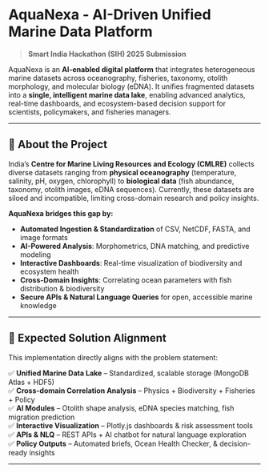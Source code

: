 # AquaNexa - AI-Driven Unified Marine Data Platform

> **Smart India Hackathon (SIH) 2025 Submission**

AquaNexa is an **AI-enabled digital platform** that integrates heterogeneous marine datasets across oceanography, fisheries, taxonomy, otolith morphology, and molecular biology (eDNA). It unifies fragmented datasets into a **single, intelligent marine data lake**, enabling advanced analytics, real-time dashboards, and ecosystem-based decision support for scientists, policymakers, and fisheries managers.  

---

## 🌊 About the Project

India’s **Centre for Marine Living Resources and Ecology (CMLRE)** collects diverse datasets ranging from **physical oceanography** (temperature, salinity, pH, oxygen, chlorophyll) to **biological data** (fish abundance, taxonomy, otolith images, eDNA sequences). Currently, these datasets are siloed and incompatible, limiting cross-domain research and policy insights.  

**AquaNexa bridges this gap by:**
- **Automated Ingestion & Standardization** of CSV, NetCDF, FASTA, and image formats  
- **AI-Powered Analysis**: Morphometrics, DNA matching, and predictive modeling  
- **Interactive Dashboards**: Real-time visualization of biodiversity and ecosystem health  
- **Cross-Domain Insights**: Correlating ocean parameters with fish distribution & biodiversity  
- **Secure APIs & Natural Language Queries** for open, accessible marine knowledge  

---

## 🎯 Expected Solution Alignment

This implementation directly aligns with the problem statement:  

✅ **Unified Marine Data Lake** – Standardized, scalable storage (MongoDB Atlas + HDF5)  
✅ **Cross-domain Correlation Analysis** – Physics + Biodiversity + Fisheries + Policy  
✅ **AI Modules** – Otolith shape analysis, eDNA species matching, fish migration prediction  
✅ **Interactive Visualization** – Plotly.js dashboards & risk assessment tools  
✅ **APIs & NLQ** – REST APIs + AI chatbot for natural language exploration  
✅ **Policy Outputs** – Automated briefs, Ocean Health Checker, & decision-ready insights  

---
